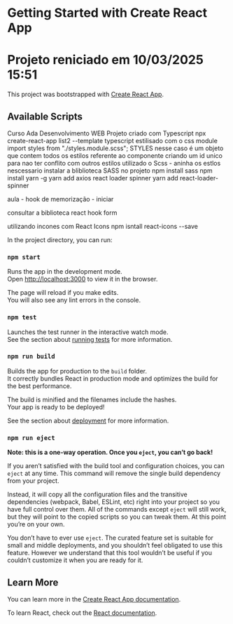 # Getting Started with Create React App
# Projeto reniciado em 10/03/2025 15:51

This project was bootstrapped with [Create React App](https://github.com/facebook/create-react-app).

## Available Scripts

Curso Ada Desenvolvimento WEB
Projeto criado com Typescript 
npx create-react-app list2 --template typescript
estilisado com o css module
import styles from "./styles.module.scss";
STYLES nesse caso é um objeto que contem todos os estilos referente ao componente
criando um id unico para nao ter conflito com outros estilos
utilizado o Scss - aninha os estlos nescessario instalar a bliblioteca SASS no projeto
npm install sass
npm install yarn -g
yarn add axios
react loader spinner
yarn add react-loader-spinner

aula - hook de memorização - iniciar

consultar a biblioteca react hook form

utilizando incones com React Icons
npm isntall react-icons --save


In the project directory, you can run:

### `npm start`

Runs the app in the development mode.\
Open [http://localhost:3000](http://localhost:3000) to view it in the browser.

The page will reload if you make edits.\
You will also see any lint errors in the console.

### `npm test`

Launches the test runner in the interactive watch mode.\
See the section about [running tests](https://facebook.github.io/create-react-app/docs/running-tests) for more information.

### `npm run build`

Builds the app for production to the `build` folder.\
It correctly bundles React in production mode and optimizes the build for the best performance.

The build is minified and the filenames include the hashes.\
Your app is ready to be deployed!

See the section about [deployment](https://facebook.github.io/create-react-app/docs/deployment) for more information.

### `npm run eject`

**Note: this is a one-way operation. Once you `eject`, you can’t go back!**

If you aren’t satisfied with the build tool and configuration choices, you can `eject` at any time. This command will remove the single build dependency from your project.

Instead, it will copy all the configuration files and the transitive dependencies (webpack, Babel, ESLint, etc) right into your project so you have full control over them. All of the commands except `eject` will still work, but they will point to the copied scripts so you can tweak them. At this point you’re on your own.

You don’t have to ever use `eject`. The curated feature set is suitable for small and middle deployments, and you shouldn’t feel obligated to use this feature. However we understand that this tool wouldn’t be useful if you couldn’t customize it when you are ready for it.

## Learn More

You can learn more in the [Create React App documentation](https://facebook.github.io/create-react-app/docs/getting-started).

To learn React, check out the [React documentation](https://reactjs.org/).
